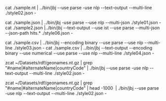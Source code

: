 
cat ./sample.nt | ../bin/jbj --use parse -use nlp --text-output --multi-line ./style02.json -

cat ./sample.json | ../bin/jbj -use parse --use nlp --multi-json ./style01.json -
cat ./sample2.json |../bin/jbj --text-output --use ist --use parse --multi-json --json-path hits.\* ./style06.json -


cat ./sample.csv | ../bin/jbj --encoding binary --use parse --use nlp --multi-line ./style03.json -
cat ./sample.csv | ../bin/jbj --text-output --encoding binary --use numerical --use parse --use nlp --multi-line ./style04.json -

zcat ~/Datasets/rdf/geonames.nt.gz | grep  "#name\|#alternateName\|countryCode" | ./bin/jbj --use parse -use nlp --text-output --multi-line ./style02.json -

zcat ~/Datasets/rdf/geonames.nt.gz | grep  "#name\|#alternateName\|countryCode" | head -1000  | ./bin/jbj --use parse -use nlp --text-output --multi-line ./style02.json -


